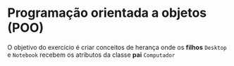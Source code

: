 <h1>Programação orientada a objetos (POO)</h1>

<p>O objetivo do exercício é criar conceitos de herança onde os <strong>filhos</strong> <code>Desktop</code> e <code>Notebook</code> recebem os atributos da classe <strong>pai</strong> <code>Computador</code></p>

